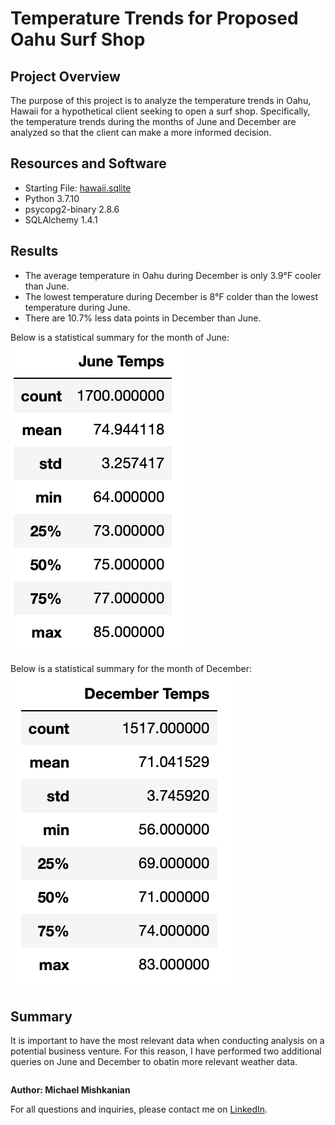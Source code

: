 # Temperature Trends for Proposed Oahu Surf Shop

## Project Overview
The purpose of this project is to analyze the temperature trends in Oahu, Hawaii for a hypothetical client seeking to open a surf shop. Specifically, the temperature trends during the months of June and December are analyzed so that the client can make a more informed decision.

## Resources and Software

- Starting File: [hawaii.sqlite](https://github.com/Mishkanian/surfs_up/blob/main/hawaii.sqlite)
- Python 3.7.10
- psycopg2-binary 2.8.6
- SQLAlchemy 1.4.1

## Results

- The average temperature in Oahu during December is only 3.9°F cooler than June.
- The lowest temperature during December is 8°F colder than the lowest temperature during June.
- There are 10.7% less data points in December than June.

Below is a statistical summary for the month of June:  
![june_temp](https://github.com/Mishkanian/surfs_up/blob/main/Resources/june_temp.png)

Below is a statistical summary for the month of December:  
![december_temp](https://github.com/Mishkanian/surfs_up/blob/main/Resources/december_temp.png)

## Summary

It is important to have the most relevant data when conducting analysis on a potential business venture. For this reason, I have performed two additional queries on June and December to obatin more relevant weather data.
```

```

**Author: Michael Mishkanian**  

For all questions and inquiries, please contact me on [LinkedIn](https://www.linkedin.com/in/michaelmishkanian/).
